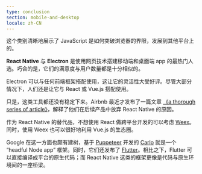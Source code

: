 ```yaml
---
type: conclusion
section: mobile-and-desktop
locale: zh-CN
---
```

这个类别清晰地展示了 JavaScript 是如何突破浏览器的界限，发展到其他平台上的。

**React Native** 与 **Electron** 是使用网页技术搭建移动端和桌面端 app 的最热门人选。巧合的是，它们的满意度与用户数量都是十分相似的。

Electron 可以与任何前端框架搭配使用，这让它的灵活性大受好评。尽管大部分情况下，人们还是让它与 React 或 Vue.js 搭配使用。

只是，这类工具都还没有稳定下来。Airbnb 最近才发布了一篇文章 [《a thorough series of article》](https://medium.com/airbnb-engineering/react-native-at-airbnb-f95aa460be1c)，解释了他们在后续产品中放弃 React Native 的原因。

作为 React Native 的替代品，不想使用 React 做跨平台开发的可以考虑 [Weex](https://weex.apache.org/)。同时，使用 Weex 也可以很好地利用 Vue.js 的生态圈。

Google 在这一方面也颇有建树，基于 [Puppeteer](https://github.com/GoogleChromeLabs/puppeteer) 开发的 [Carlo](https://github.com/GoogleChromeLabs/carlo) 就是一个 “headful Node app” 框架。同时，它们还发布了 [Flutter](https://flutter.io/)。相比之下，Flutter 可以直接编译成平台的原生代码；而 React Native 这类的框架更像是代码与原生环境间的一座桥梁。
